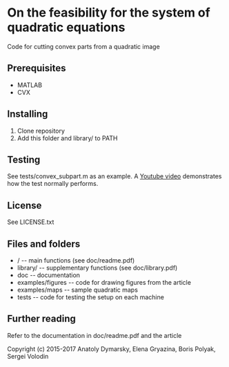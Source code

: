 # On the feasibility for the system of quadratic equations

Code for cutting convex parts from a quadratic image

## Prerequisites
* MATLAB
* CVX

## Installing
1. Clone repository
2. Add this folder and library/ to PATH

## Testing
See tests/convex_subpart.m as an example. A [Youtube video](https://youtu.be/Ikh_GDHnu-4 "Certificate cutting: z_max test") demonstrates how the test normally performs.

## License
See LICENSE.txt

## Files and folders
* / -- main functions (see doc/readme.pdf)
* library/ -- supplementary functions (see doc/library.pdf)
* doc -- documentation
* examples/figures -- code for drawing figures from the article
* examples/maps -- sample quadratic maps
* tests -- code for testing the setup on each machine

## Further reading
Refer to the documentation in doc/readme.pdf and the article

Copyright (c) 2015-2017 Anatoly Dymarsky, Elena Gryazina, Boris Polyak, Sergei Volodin

